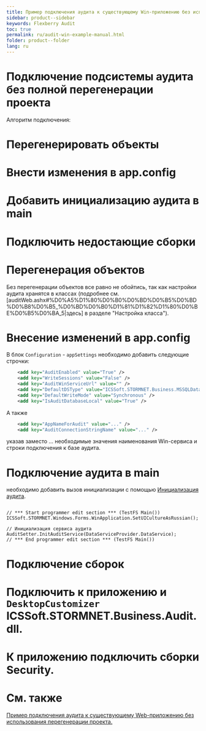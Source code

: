 ```yaml
---
title: Пример подключения аудита к существующему Win-приложению без использования перегенерации проекта. 
sidebar: product--sidebar
keywords: Flexberry Audit
toc: true
permalink: ru/audit-win-example-manual.html
folder: product--folder
lang: ru
---
```


# Подключение подсистемы аудита без полной перегенерации проекта
Алгоритм подключения:
# Перегенерировать объекты
# Внести изменения в app.config
# Добавить инициализацию аудита в main
# Подключить недостающие сборки

# Перегенерация объектов
Без перегенерации объектов все равно не обойтись, так как настройки аудита хранятся в классах (подробнее см. [auditWeb.ashx#%D0%A5%D1%80%D0%B0%D0%BD%D0%B5%D0%BD%D0%B8%D0%B5_%D0%BD%D0%B0%D1%81%D1%82%D1%80%D0%BE%D0%B5%D0%BA_5|здесь] в разделе "Настройка класса").

# Внесение изменений в app.config
В блок `Configuration` - `appSettings` необходимо добавить следующие строчки:
```xml
    <add key="AuditEnabled" value="True" />
    <add key="WriteSessions" value="False" />
    <add key="AuditWinServiceUrl" value="" />
    <add key="DefaultDSType" value="ICSSoft.STORMNET.Business.MSSQLDataService, ICSSoft.STORMNET.Business.MSSQLDataService" />
    <add key="DefaultWriteMode" value="Synchronous" />
    <add key="IsAuditDatabaseLocal" value="True" />
```
А также 
```xml
    <add key="AppNameForAudit" value="..." />
    <add key="AuditConnectionStringName" value="..." />
```
указав заместо ... необходимые значения наименования Win-сервиса и строки подключения к базе аудита.

# Подключение аудита в main
необходимо добавить вызов инициализации с помощью [Инициализация аудита](audit-setter.html).
```

// *** Start programmer edit section *** (TestFS Main())
ICSSoft.STORMNET.Windows.Forms.WinApplication.SetUICultureAsRussian();

// Инициализация сервиса аудита
AuditSetter.InitAuditService(DataServiceProvider.DataService); 
// *** End programmer edit section *** (TestFS Main())
```

# Подключение сборок
# Подключить к приложению и `DesktopCustomizer` ICSSoft.STORMNET.Business.Audit.dll.
# К приложению подключить сборки Security.

# См. также
[Пример подключения аудита к существующему Web-приложению без использования перегенерации проекта.](audit-web-example-manual.html)
